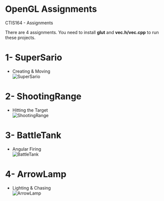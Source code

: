 # OpenGL Assignments
CTIS164 - Assignments

There are 4 assignments. You need to install **glut** and **vec.h/vec.cpp** to run these projects.

# 1- SuperSario
- Creating & Moving <br/>
![SuperSario](https://images2.imgbox.com/05/9f/CpG8rhnO_o.png)
# 2- ShootingRange
- Hitting the Target <br/>
![ShootingRange](https://images2.imgbox.com/b4/5f/GUyiyJsO_o.png)
# 3- BattleTank
- Angular Firing <br/>
![BattleTank](https://images2.imgbox.com/3b/98/GBBJj6ll_o.png)
# 4- ArrowLamp
- Lighting & Chasing <br/>
![ArrowLamp](https://images2.imgbox.com/b7/7a/sFzkxeOD_o.png)
